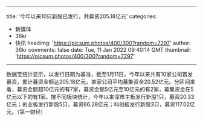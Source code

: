 
---
title: '今年以来10只新股已发行，共募资205.18亿元'
categories: 
 - 新媒体
 - 36kr
 - 快讯
headimg: 'https://picsum.photos/400/300?random=7297'
author: 36kr
comments: false
date: Tue, 11 Jan 2022 09:40:14 GMT
thumbnail: 'https://picsum.photos/400/300?random=7297'
---

<div>   
数据宝统计显示，以发行日期为基准，截至1月11日，今年以来共有10家公司首发募资，累计募资金额达205.18亿元，单家公司平均募集资金20.52亿元。分区间来看，募资金额超10亿元的有7家，募资金额5亿元至10亿元的有2家，募集资金在5亿元以下的有1家。按不同板块统计，今年以来深市主板发行新股1只，募资20.33亿元；创业板发行新股5只，募资66.28亿元；科创板发行新股3只，募资117.02亿元。（第一财经）  
</div>
            